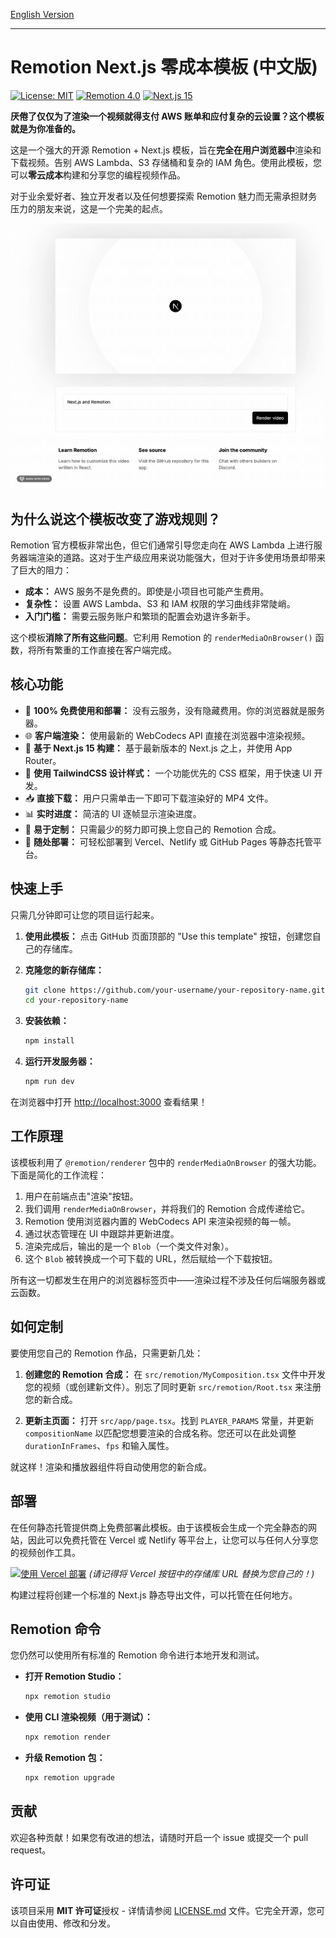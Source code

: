 [English Version](README.md)

---

# Remotion Next.js 零成本模板 (中文版)

[![License: MIT](https://img.shields.io/badge/License-MIT-yellow.svg)](https://opensource.org/licenses/MIT)
[![Remotion 4.0](https://img.shields.io/badge/Remotion-4.0-blue)](https://www.remotion.dev/)
[![Next.js 15](https://img.shields.io/badge/Next.js-15-black)](https://nextjs.org/)

**厌倦了仅仅为了渲染一个视频就得支付 AWS 账单和应付复杂的云设置？这个模板就是为你准备的。**

这是一个强大的开源 Remotion + Next.js 模板，旨在**完全在用户浏览器中**渲染和下载视频。告别 AWS Lambda、S3 存储桶和复杂的 IAM 角色。使用此模板，您可以**零云成本**构建和分享您的编程视频作品。

对于业余爱好者、独立开发者以及任何想要探索 Remotion 魅力而无需承担财务压力的朋友来说，这是一个完美的起点。

![Demo GIF - A screen recording showing the process of clicking 'Render Video', the progress bar advancing, and then clicking 'Download Video' to save the file locally.](/public/demo.gif)


## 为什么说这个模板改变了游戏规则？

Remotion 官方模板非常出色，但它们通常引导您走向在 AWS Lambda 上进行服务器端渲染的道路。这对于生产级应用来说功能强大，但对于许多使用场景却带来了巨大的阻力：

-   **成本：** AWS 服务不是免费的。即使是小项目也可能产生费用。
-   **复杂性：** 设置 AWS Lambda、S3 和 IAM 权限的学习曲线非常陡峭。
-   **入门门槛：** 需要云服务账户和繁琐的配置会劝退许多新手。

这个模板**消除了所有这些问题**。它利用 Remotion 的 `renderMediaOnBrowser()` 函数，将所有繁重的工作直接在客户端完成。

## 核心功能

-   🚀 **100% 免费使用和部署：** 没有云服务，没有隐藏费用。你的浏览器就是服务器。
-   🌐 **客户端渲染：** 使用最新的 WebCodecs API 直接在浏览器中渲染视频。
-   💨 **基于 Next.js 15 构建：** 基于最新版本的 Next.js 之上，并使用 App Router。
-   🎨 **使用 TailwindCSS 设计样式：** 一个功能优先的 CSS 框架，用于快速 UI 开发。
-   📥 **直接下载：** 用户只需单击一下即可下载渲染好的 MP4 文件。
-   📊 **实时进度：** 简洁的 UI 逐帧显示渲染进度。
-   🔧 **易于定制：** 只需最少的努力即可换上您自己的 Remotion 合成。
-   🚀 **随处部署：** 可轻松部署到 Vercel、Netlify 或 GitHub Pages 等静态托管平台。

## 快速上手
只需几分钟即可让您的项目运行起来。

1.  **使用此模板：**
    点击 GitHub 页面顶部的 "Use this template" 按钮，创建您自己的存储库。

2.  **克隆您的新存储库：**
    ```bash
    git clone https://github.com/your-username/your-repository-name.git
    cd your-repository-name
    ```

3.  **安装依赖：**
    ```bash
    npm install
    ```

4.  **运行开发服务器：**
    ```bash
    npm run dev
    ```

在浏览器中打开 [http://localhost:3000](http://localhost:3000) 查看结果！

## 工作原理

该模板利用了 `@remotion/renderer` 包中的 `renderMediaOnBrowser` 的强大功能。下面是简化的工作流程：

1.  用户在前端点击"渲染"按钮。
2.  我们调用 `renderMediaOnBrowser`，并将我们的 Remotion 合成传递给它。
3.  Remotion 使用浏览器内置的 WebCodecs API 来渲染视频的每一帧。
4.  通过状态管理在 UI 中跟踪并更新进度。
5.  渲染完成后，输出的是一个 `Blob`（一个类文件对象）。
6.  这个 `Blob` 被转换成一个可下载的 URL，然后赋给一个下载按钮。

所有这一切都发生在用户的浏览器标签页中——渲染过程不涉及任何后端服务器或云函数。

## 如何定制

要使用您自己的 Remotion 作品，只需更新几处：

1.  **创建您的 Remotion 合成：**
    在 `src/remotion/MyComposition.tsx` 文件中开发您的视频（或创建新文件）。别忘了同时更新 `src/remotion/Root.tsx` 来注册您的新合成。

2.  **更新主页面：**
    打开 `src/app/page.tsx`。找到 `PLAYER_PARAMS` 常量，并更新 `compositionName` 以匹配您想要渲染的合成名称。您还可以在此处调整 `durationInFrames`、`fps` 和输入属性。

就这样！渲染和播放器组件将自动使用您的新合成。

## 部署

在任何静态托管提供商上免费部署此模板。由于该模板会生成一个完全静态的网站，因此可以免费托管在 Vercel 或 Netlify 等平台上，让您可以与任何人分享您的视频创作工具。

[![使用 Vercel 部署](https://vercel.com/button)](https://vercel.com/new/clone?repository-url=https%3A%2F%2Fgithub.com%2Fyour-username%2Fyour-repo-name)
*(请记得将 Vercel 按钮中的存储库 URL 替换为您自己的！)*

构建过程将创建一个标准的 Next.js 静态导出文件，可以托管在任何地方。

## Remotion 命令

您仍然可以使用所有标准的 Remotion 命令进行本地开发和测试。

-   **打开 Remotion Studio：**
    ```bash
    npx remotion studio
    ```
-   **使用 CLI 渲染视频（用于测试）：**
    ```bash
    npx remotion render
    ```
-   **升级 Remotion 包：**
    ```bash
    npx remotion upgrade
    ```

## 贡献

欢迎各种贡献！如果您有改进的想法，请随时开启一个 issue 或提交一个 pull request。

## 许可证

该项目采用 **MIT 许可证**授权 - 详情请参阅 [LICENSE.md](LICENSE.md) 文件。它完全开源，您可以自由使用、修改和分发。 